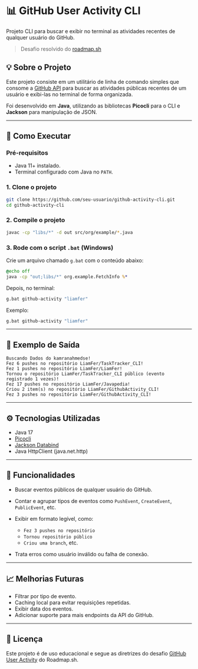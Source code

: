 

# 📊 GitHub User Activity CLI

Projeto CLI para buscar e exibir no terminal as atividades recentes de qualquer usuário do GitHub.

> Desafio resolvido do [roadmap.sh](https://roadmap.sh/projects/github-user-activity)

## 💡 Sobre o Projeto

Este projeto consiste em um utilitário de linha de comando simples que consome a [GitHub API](https://api.github.com) para buscar as atividades públicas recentes de um usuário e exibi-las no terminal de forma organizada.

Foi desenvolvido em **Java**, utilizando as bibliotecas **Picocli** para o CLI e **Jackson** para manipulação de JSON.

---

## 🚀 Como Executar

### Pré-requisitos
- Java 11+ instalado.
- Terminal configurado com Java no `PATH`.

### 1. Clone o projeto

```bash
git clone https://github.com/seu-usuario/github-activity-cli.git
cd github-activity-cli
````

### 2. Compile o projeto

```bash
javac -cp "libs/*" -d out src/org/example/*.java
```

### 3. Rode com o script `.bat` (Windows)

Crie um arquivo chamado `g.bat` com o conteúdo abaixo:

```bat
@echo off
java -cp "out;libs/*" org.example.FetchInfo %*
```

Depois, no terminal:

```bash
g.bat github-activity "liamfer"
```

Exemplo:

```bash
g.bat github-activity "liamfer"
```

---

## 🧪 Exemplo de Saída

```
Buscando Dados do kamranahmedse!
Fez 6 pushes no repositório LiamFer/TaskTracker_CLI!
Fez 1 pushes no repositório LiamFer/LiamFer!
Tornou o repositório LiamFer/TaskTracker_CLI público (evento registrado 1 vezes)!
Fez 17 pushes no repositório LiamFer/Javapedia!
Criou 2 item(s) no repositório LiamFer/GithubActivity_CLI!
Fez 3 pushes no repositório LiamFer/GithubActivity_CLI!
```

---

## ⚙️ Tecnologias Utilizadas

* Java 17
* [Picocli](https://picocli.info/)
* [Jackson Databind](https://github.com/FasterXML/jackson-databind)
* Java HttpClient (java.net.http)

---

## 📎 Funcionalidades

* Buscar eventos públicos de qualquer usuário do GitHub.
* Contar e agrupar tipos de eventos como `PushEvent`, `CreateEvent`, `PublicEvent`, etc.
* Exibir em formato legível, como:

    * `Fez 3 pushes no repositório`
    * `Tornou repositório público`
    * `Criou uma branch`, etc.
* Trata erros como usuário inválido ou falha de conexão.

---

## 📈 Melhorias Futuras

* Filtrar por tipo de evento.
* Caching local para evitar requisições repetidas.
* Exibir data dos eventos.
* Adicionar suporte para mais endpoints da API do GitHub.

---

## 📄 Licença

Este projeto é de uso educacional e segue as diretrizes do desafio [GitHub User Activity](https://roadmap.sh/projects/github-user-activity) do Roadmap.sh.


